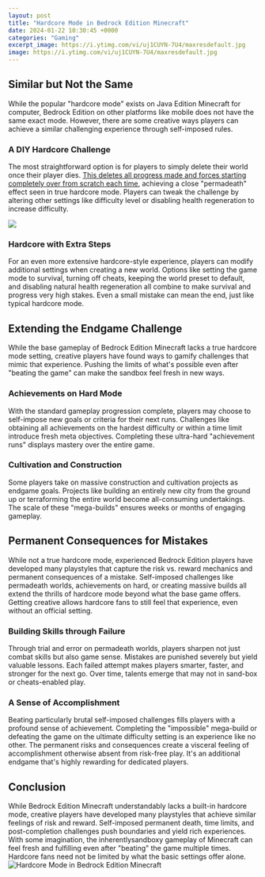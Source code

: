 ```yaml
---
layout: post
title: "Hardcore Mode in Bedrock Edition Minecraft"
date: 2024-01-22 10:30:45 +0000
categories: "Gaming"
excerpt_image: https://i.ytimg.com/vi/uj1CUYN-7U4/maxresdefault.jpg
image: https://i.ytimg.com/vi/uj1CUYN-7U4/maxresdefault.jpg
---
```


## Similar but Not the Same
While the popular "hardcore mode" exists on Java Edition Minecraft for computer, Bedrock Edition on other platforms like mobile does not have the same exact mode. However, there are some creative ways players can achieve a similar challenging experience through self-imposed rules. 
### A DIY Hardcore Challenge 
The most straightforward option is for players to simply delete their world once their player dies. [This deletes all progress made and forces starting completely over from scratch each time](https://store.fi.io.vn/collection/puppy), achieving a close "permadeath" effect seen in true hardcore mode. Players can tweak the challenge by altering other settings like difficulty level or disabling health regeneration to increase difficulty. 

![](https://i.ytimg.com/vi/TB3-6r-1dWM/maxresdefault.jpg)
### Hardcore with Extra Steps
For an even more extensive hardcore-style experience, players can modify additional settings when creating a new world. Options like setting the game mode to survival, turning off cheats, keeping the world preset to default, and disabling natural health regeneration all combine to make survival and progress very high stakes. Even a small mistake can mean the end, just like typical hardcore mode.
## Extending the Endgame Challenge 
While the base gameplay of Bedrock Edition Minecraft lacks a true hardcore mode setting, creative players have found ways to gamify challenges that mimic that experience. Pushing the limits of what's possible even after "beating the game" can make the sandbox feel fresh in new ways.
### Achievements on Hard Mode
With the standard gameplay progression complete, players may choose to self-impose new goals or criteria for their next runs. Challenges like obtaining all achievements on the hardest difficulty or within a time limit introduce fresh meta objectives. Completing these ultra-hard "achievement runs" displays mastery over the entire game. 
### Cultivation and Construction 
Some players take on massive construction and cultivation projects as endgame goals. Projects like building an entirely new city from the ground up or terraforming the entire world become all-consuming undertakings. The scale of these "mega-builds" ensures weeks or months of engaging gameplay.
## Permanent Consequences for Mistakes
While not a true hardcore mode, experienced Bedrock Edition players have developed many playstyles that capture the risk vs. reward mechanics and permanent consequences of a mistake. Self-imposed challenges like permadeath worlds, achievements on hard, or creating massive builds all extend the thrills of hardcore mode beyond what the base game offers. Getting creative allows hardcore fans to still feel that experience, even without an official setting.  
### Building Skills through Failure 
Through trial and error on permadeath worlds, players sharpen not just combat skills but also game sense. Mistakes are punished severely but yield valuable lessons. Each failed attempt makes players smarter, faster, and stronger for the next go. Over time, talents emerge that may not in sand-box or cheats-enabled play.   
### A Sense of Accomplishment   
Beating particularly brutal self-imposed challenges fills players with a profound sense of achievement. Completing the "impossible" mega-build or defeating the game on the ultimate difficulty setting is an experience like no other. The permanent risks and consequences create a visceral feeling of accomplishment otherwise absent from risk-free play. It's an additional endgame that's highly rewarding for dedicated players.
## Conclusion
While Bedrock Edition Minecraft understandably lacks a built-in hardcore mode, creative players have developed many playstyles that achieve similar feelings of risk and reward. Self-imposed permanent death, time limits, and post-completion challenges push boundaries and yield rich experiences. With some imagination, the inherentlysandboxy gameplay of Minecraft can feel fresh and fulfilling even after "beating" the game multiple times. Hardcore fans need not be limited by what the basic settings offer alone.
![Hardcore Mode in Bedrock Edition Minecraft](https://i.ytimg.com/vi/uj1CUYN-7U4/maxresdefault.jpg)
